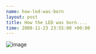 ```yaml
--- 
name: how-led-was-born 
layout: post 
title: How the LED was born....
time: 2008-11-23 23:55:00 +00:00 
---
```


![image](https://blogger.googleusercontent.com/tracker/7231752728434532377-8425882746826396959?l=neil.grogan.ie)
